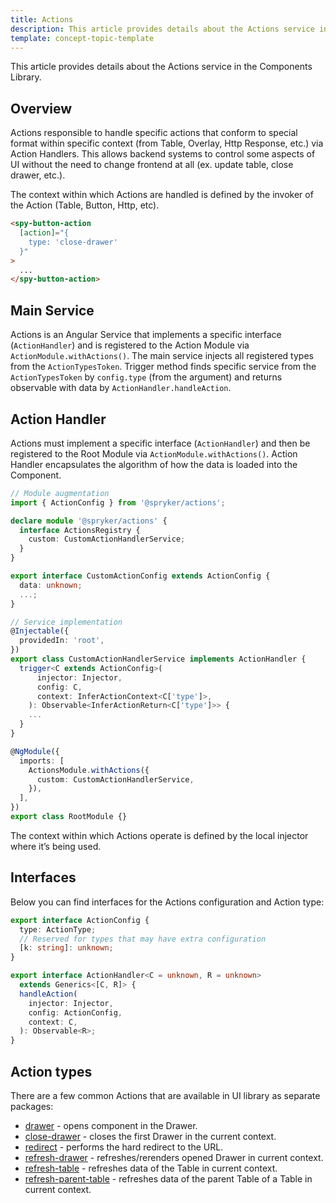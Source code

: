 ```yaml
---
title: Actions
description: This article provides details about the Actions service in the Components Library.
template: concept-topic-template
---
```


This article provides details about the Actions service in the Components Library.

## Overview

Actions responsible to handle specific actions that conform to special format within specific context (from Table, Overlay, Http Response, etc.) via Action Handlers.
This allows backend systems to control some aspects of UI without the need to change frontend at all (ex. update table, close drawer, etc.).

The context within which Actions are handled is defined by the invoker of the Action (Table, Button, Http, etc).

```html
<spy-button-action
  [action]="{ 
    type: 'close-drawer' 
  }"
>
  ...
</spy-button-action>
```

## Main Service

Actions is an Angular Service that implements a specific interface (`ActionHandler`) and is registered to the Action Module via `ActionModule.withActions()`. 
The main service injects all registered types from the `ActionTypesToken`.
Trigger method finds specific service from the `ActionTypesToken` by `config.type` (from the argument) and returns observable with data by `ActionHandler.handleAction`.

## Action Handler

Actions must implement a specific interface (`ActionHandler`) and then be registered to the Root Module via `ActionModule.withActions()`.
Action Handler encapsulates the algorithm of how the data is loaded into the Component.

```ts
// Module augmentation
import { ActionConfig } from '@spryker/actions';

declare module '@spryker/actions' {
  interface ActionsRegistry {
    custom: CustomActionHandlerService;
  }
}

export interface CustomActionConfig extends ActionConfig {
  data: unknown;
  ...;
}

// Service implementation
@Injectable({
  providedIn: 'root',
})
export class CustomActionHandlerService implements ActionHandler {
  trigger<C extends ActionConfig>(
      injector: Injector,
      config: C,
      context: InferActionContext<C['type']>,
    ): Observable<InferActionReturn<C['type']>> {
    ...
  }
}

@NgModule({
  imports: [
    ActionsModule.withActions({
      custom: CustomActionHandlerService,
    }),
  ],
})
export class RootModule {}
```

The context within which Actions operate is defined by the local injector where it’s being used.

## Interfaces

Below you can find interfaces for the Actions configuration and Action type:

```ts
export interface ActionConfig {
  type: ActionType;
  // Reserved for types that may have extra configuration
  [k: string]: unknown;
}

export interface ActionHandler<C = unknown, R = unknown>
  extends Generics<[C, R]> {
  handleAction(
    injector: Injector,
    config: ActionConfig,
    context: C,
  ): Observable<R>;
}
```

## Action types

There are a few common Actions that are available in UI library as separate packages:

- [drawer](/docs/marketplace/dev/front-end/ui-components-library/actions/actions-drawer.html) - opens component in the Drawer.
- [close-drawer](/docs/marketplace/dev/front-end/ui-components-library/actions/actions-close-drawer.html) - closes the first Drawer in the current context.
- [redirect](/docs/marketplace/dev/front-end/ui-components-library/actions/actions-redirect.html) - performs the hard redirect to the URL.
- [refresh-drawer](/docs/marketplace/dev/front-end/ui-components-library/actions/actions-refresh-drawer.html) - refreshes/rerenders opened Drawer in current context.
- [refresh-table](/docs/marketplace/dev/front-end/ui-components-library/actions/actions-refresh-table.html) - refreshes data of the Table in current context.
- [refresh-parent-table](/docs/marketplace/dev/front-end/ui-components-library/actions/actions-refresh-parent-table.html) - refreshes data of the parent Table of a Table in current context.

